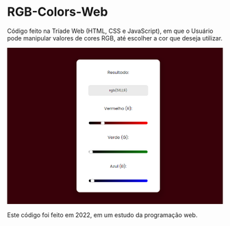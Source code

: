 # RGB-Colors-Web

Código feito na Tríade Web (HTML, CSS e JavaScript), em que o Usuário pode manipular valores de cores RGB, até escolher a cor que deseja utilizar.

![Screenshot](print.png)

Este código foi feito em 2022, em um estudo da programação web.
